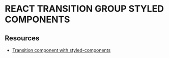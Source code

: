 # REACT TRANSITION GROUP STYLED COMPONENTS

## Resources

- [Transition component with styled-components](https://dev.to/terrierscript/styled-component--react-transition-group--very-simple-transition-jja)
